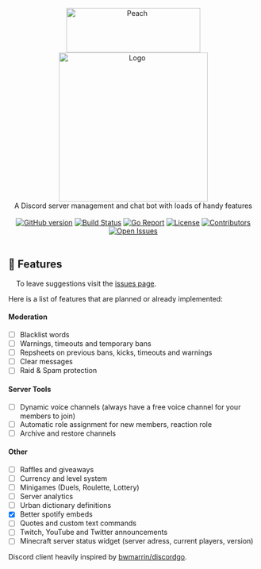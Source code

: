 <p align="center">
 <img alt="Peach" width="270" height="90" src="https://raw.githubusercontent.com/peach-bot/Peach/master/assets/title.png"></img><br>
 <img alt="Logo" width="300" height="300" src="https://raw.githubusercontent.com/peach-bot/Peach/master/assets/logo.png"></img><br>
 A Discord server management and chat bot with loads of handy features<br><br>
 <a href="https://github.com/peach-bot/Peach/releases"><img src="https://img.shields.io/github/v/release/peach-bot/peach?color=brightgreen&include_prereleases&style=flat-square" alt="GitHub version"></img></a>
 <a href="https://app.travis-ci.com/github/peach-bot/Peach"><img src="https://img.shields.io/travis/com/peach-bot/Peach/master?style=flat-square" alt="Build Status"></img></a>
 <a href="https://goreportcard.com/report/github.com/peach-bot/Peach"><img src="https://img.shields.io/badge/go%20report-A+-brightgreen.svg?style=flat-square" alt="Go Report"></img></a>
 <a href="https://github.com/peach-bot/Peach/blob/master/LICENSE"><img src="https://img.shields.io/github/license/peach-bot/Peach?color=brightgreen&style=flat-square" alt="License"></img></a>
 <a href="#contributors"><img src="https://img.shields.io/github/contributors/peach-bot/Peach?style=flat-square" alt="Contributors"></img></a>
 <a href="https://github.com/peach-bot/Peach/issues"><img src="https://img.shields.io/github/issues-raw/peach-bot/peach?style=flat-square" alt="Open Issues"></img></a><br><br>
</p>

<!--[**Try all features today and for free**](http://bit.ly/peachbot)-->

## 🍑 Features
<img src=https://raw.githubusercontent.com/peach-bot/Peach/master/assets/issues.png width=12px></img>
To leave suggestions visit the [issues page](https://github.com/peach-bot/Peach/issues). 

Here is a list of features that are planned or already implemented:

#### Moderation

 - [ ] Blacklist words
 - [ ] Warnings, timeouts and temporary bans
 - [ ] Repsheets on previous bans, kicks, timeouts and warnings
 - [ ] Clear messages
 - [ ] Raid & Spam protection

#### Server Tools
 - [ ] Dynamic voice channels (always have a free voice channel for your members to join)
 - [ ] Automatic role assignment for new members, reaction role
 - [ ] Archive and restore channels

#### Other
 - [ ] Raffles and giveaways
 - [ ] Currency and level system
 - [ ] Minigames (Duels, Roulette, Lottery)
 - [ ] Server analytics
 - [ ] Urban dictionary definitions
 - [x] Better spotify embeds
 - [ ] Quotes and custom text commands
 - [ ] Twitch, YouTube and Twitter announcements
 - [ ] Minecraft server status widget (server adress, current players, version)

Discord client heavily inspired by [bwmarrin/discordgo](https://github.com/bwmarrin/discordgo).
